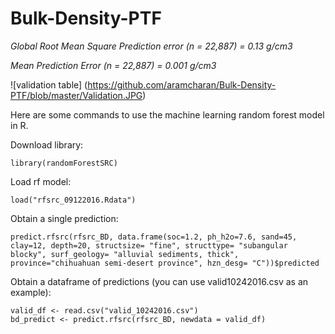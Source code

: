# Bulk-Density-PTF

*Global Root Mean Square Prediction error (n = 22,887) = 0.13 g/cm3*

*Mean Prediction Error (n = 22,887) = 0.001 g/cm3*

![validation table]
(https://github.com/aramcharan/Bulk-Density-PTF/blob/master/Validation.JPG)

Here are some commands to use the machine learning random forest model in R.

Download library:
```
library(randomForestSRC)
```
Load rf model:
```
load("rfsrc_09122016.Rdata")
```

Obtain a single prediction: 
```
predict.rfsrc(rfsrc_BD, data.frame(soc=1.2, ph_h2o=7.6, sand=45, clay=12, depth=20, structsize= "fine", structtype= "subangular blocky", surf_geology= "alluvial sediments, thick", province="chihuahuan semi-desert province", hzn_desg= "C"))$predicted
```

Obtain a dataframe of predictions (you can use valid10242016.csv as an example):
```
valid_df <- read.csv("valid_10242016.csv")
bd_predict <- predict.rfsrc(rfsrc_BD, newdata = valid_df)
```
